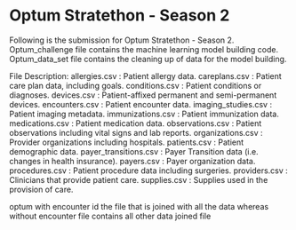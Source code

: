 # Optum Stratethon - Season 2
Following is the submission for Optum Stratethon - Season 2. 
Optum_challenge file contains the machine learning model building code.
Optum_data_set file contains the cleaning up of data for the model building.

File	Description:
allergies.csv	: Patient allergy data.
careplans.csv	: Patient care plan data, including goals.
conditions.csv	: Patient conditions or diagnoses.
devices.csv	: Patient-affixed permanent and semi-permanent devices.
encounters.csv	: Patient encounter data.
imaging_studies.csv	: Patient imaging metadata.
immunizations.csv	: Patient immunization data.
medications.csv	: Patient medication data.
observations.csv	: Patient observations including vital signs and lab reports.
organizations.csv	: Provider organizations including hospitals.
patients.csv	: Patient demographic data.
payer_transitions.csv	: Payer Transition data (i.e. changes in health insurance).
payers.csv	: Payer organization data.
procedures.csv	: Patient procedure data including surgeries.
providers.csv	: Clinicians that provide patient care.
supplies.csv	: Supplies used in the provision of care.

optum with encounter id the file that is joined with all the data whereas without encounter file contains all other data joined file
